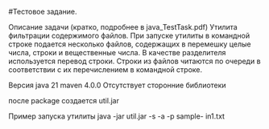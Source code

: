 #Тестовое задание.

Описание задачи (кратко, подробнее в java_TestTask.pdf)
Утилита фильтрации содержимого файлов.
При запуске утилиты в командной строке подается несколько файлов, содержащих в
перемешку целые числа, строки и вещественные числа. В качестве разделителя
используется перевод строки. Строки из файлов читаются по очереди в соответствии с их
перечислением в командной строке.

Версия java 21
maven 4.0.0
Отсутствует сторонние библиотеки 

после package создается util.jar

Пример запуска утилиты
java -jar util.jar -s -a -p sample- in1.txt
